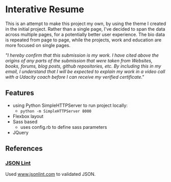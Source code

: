 Interative Resume
==================

This is an attempt to make this project my own, by using the theme I created in the initial project. Rather than a single page, I've decided to span the data across multiple pages, for a potentially better user experience. The bio data is repeated from page to page, while the projects, work and education are more focused on single pages.

*"I hereby confirm that this submission is my work. I have cited above the origins of any parts of the submission that were taken from Websites, books, forums, blog posts, github repositories, etc. By including this in my email, I understand that I will be expected to explain my work in a video call with a Udacity coach before I can receive my verified certificate."*

## Features

* using Python SimpleHTTPServer to run project locally:
  * `python -m SimpleHTTPServer 8000`
* Flexbox layout
* Sass based
  * uses config.rb to define sass parameters
* JQuery

## References

### [JSON Lint](http://www.jsonlint.com)

Used www.jsonlint.com to validated JSON.
